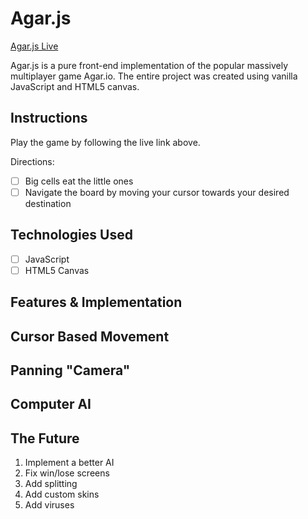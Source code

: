 # Agar.js

[Agar.js Live][github]

[github]: https://whasting.github.io/agar.js/

Agar.js is a pure front-end implementation of the popular massively multiplayer
game Agar.io. The entire project was created using vanilla JavaScript and
HTML5 canvas.

## Instructions

Play the game by following the live link above.

Directions:
- [ ] Big cells eat the little ones
- [ ] Navigate the board by moving your cursor towards your desired destination

## Technologies Used

- [ ] JavaScript
- [ ] HTML5 Canvas

## Features & Implementation

## Cursor Based Movement

## Panning "Camera"

## Computer AI

## The Future

 1. Implement a better AI
 2. Fix win/lose screens
 3. Add splitting
 4. Add custom skins
 5. Add viruses
